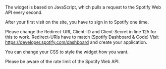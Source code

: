 The widget is based on JavaScript, which pulls a request to the Spotify Web API every second.

After your first visit on the site, you have to sign in to Spotify one time.

Please change the Redirect-URI, Client-ID and Client-Secret in line 125 for this to work.
Redirect-URIs have to match (Spotify Dashboard & Code)
Visit https://developer.spotify.com/dashboard and create your application.

You can change your CSS to style the widget how you want.

Please be aware of the rate limit of the Spotify Web API.

